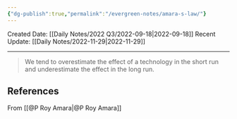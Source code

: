 ```yaml
---
{"dg-publish":true,"permalink":"/evergreen-notes/amara-s-law/"}
---
```



Created Date: [[Daily Notes/2022 Q3/2022-09-18\|2022-09-18]]
Recent Update: [[Daily Notes/2022-11-29\|2022-11-29]]

---
> We tend to overestimate the effect of a technology in the short run and underestimate the effect in the long run.




## References
From [[@P Roy Amara\|@P Roy Amara]]

